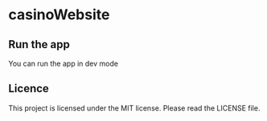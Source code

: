 # casinoWebsite

## Run the app

You can run the app in dev mode

## Licence

This project is licensed under the MIT license. Please read the LICENSE file.
